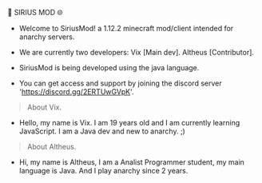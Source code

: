 🌌 SIRIUS MOD 🌐

- Welcome to SiriusMod! a 1.12.2 minecraft mod/client intended for anarchy servers.

- We are currently two developers: Vix [Main dev]. Altheus [Contributor].

- SiriusMod is being developed using the java language.

- You can get access and support by joining the discord server 'https://discord.gg/2ERTUwGVpK'.

> About Vix.

- Hello, my name is Vix. I am 19 years old and I am currently learning JavaScript. I am a Java dev and new to anarchy. ;)

> About Altheus.

- Hi, my name is Altheus, I am a Analist Programmer student, my main language is Java. And I play anarchy since 2 years.
